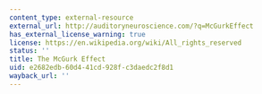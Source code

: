 ```yaml
---
content_type: external-resource
external_url: http://auditoryneuroscience.com/?q=McGurkEffect
has_external_license_warning: true
license: https://en.wikipedia.org/wiki/All_rights_reserved
status: ''
title: The McGurk Effect
uid: e2682edb-60d4-41cd-928f-c3daedc2f8d1
wayback_url: ''
---
```

